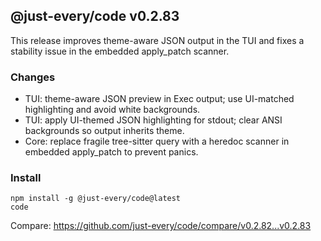 ## @just-every/code v0.2.83

This release improves theme-aware JSON output in the TUI and fixes a stability issue in the embedded apply_patch scanner.

### Changes
- TUI: theme-aware JSON preview in Exec output; use UI-matched highlighting and avoid white backgrounds.
- TUI: apply UI-themed JSON highlighting for stdout; clear ANSI backgrounds so output inherits theme.
- Core: replace fragile tree-sitter query with a heredoc scanner in embedded apply_patch to prevent panics.

### Install
```
npm install -g @just-every/code@latest
code
```

Compare: https://github.com/just-every/code/compare/v0.2.82...v0.2.83

